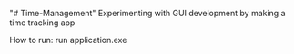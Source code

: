 "# Time-Management" 
Experimenting with GUI development by making a time tracking app

How to run:
run application.exe
